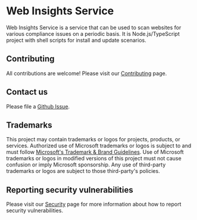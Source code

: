 <!--
Copyright (c) Microsoft Corporation. All rights reserved.
Licensed under the MIT License.
-->

# Web Insights Service

Web Insights Service is a service that can be used to scan websites for various compliance issues on a periodic basis. It is Node.js/TypeScript project with shell scripts for install and update scenarios.

## Contributing

All contributions are welcome! Please visit our [Contributing](./CONTRIBUTING.md) page.

## Contact us

Please file a [Github Issue](https://github.com/microsoft/web-insights-service/issues).

## Trademarks

This project may contain trademarks or logos for projects, products, or services. Authorized use of Microsoft
trademarks or logos is subject to and must follow
[Microsoft's Trademark & Brand Guidelines](https://www.microsoft.com/en-us/legal/intellectualproperty/trademarks/usage/general).
Use of Microsoft trademarks or logos in modified versions of this project must not cause confusion or imply Microsoft sponsorship.
Any use of third-party trademarks or logos are subject to those third-party's policies.

## Reporting security vulnerabilities

Please visit our [Security](./SECURITY.md) page for more information about how to report security vulnerabilities.
